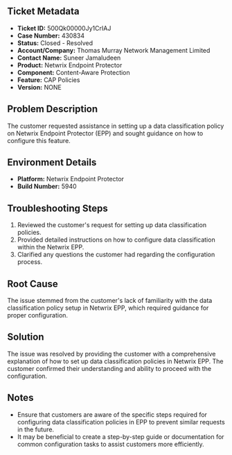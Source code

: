 ## Ticket Metadata
- **Ticket ID:** 500Qk00000Jy1CrIAJ
- **Case Number:** 430834
- **Status:** Closed - Resolved
- **Account/Company:** Thomas Murray Network Management Limited
- **Contact Name:** Suneer Jamaludeen
- **Product:** Netwrix Endpoint Protector
- **Component:** Content-Aware Protection
- **Feature:** CAP Policies
- **Version:** NONE

## Problem Description
The customer requested assistance in setting up a data classification policy on Netwrix Endpoint Protector (EPP) and sought guidance on how to configure this feature.

## Environment Details
- **Platform:** Netwrix Endpoint Protector
- **Build Number:** 5940

## Troubleshooting Steps
1. Reviewed the customer's request for setting up data classification policies.
2. Provided detailed instructions on how to configure data classification within the Netwrix EPP.
3. Clarified any questions the customer had regarding the configuration process.

## Root Cause
The issue stemmed from the customer's lack of familiarity with the data classification policy setup in Netwrix EPP, which required guidance for proper configuration.

## Solution
The issue was resolved by providing the customer with a comprehensive explanation of how to set up data classification policies in Netwrix EPP. The customer confirmed their understanding and ability to proceed with the configuration.

## Notes
- Ensure that customers are aware of the specific steps required for configuring data classification policies in EPP to prevent similar requests in the future.
- It may be beneficial to create a step-by-step guide or documentation for common configuration tasks to assist customers more efficiently.